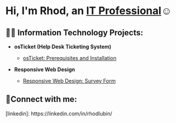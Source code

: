 

<h1>Hi, I'm Rhod, an <a href="(https://www.linkedin.com/in/rhodlubin/)">IT Professional</a>☺</h1>

<h2>👨‍💻 Information Technology Projects:</h2>

- <b>osTicket (Help Desk Ticketing System)</b>
  - [osTicket: Prerequisites and Installation](https://github.com/rlubin62/osticket-prereqs-install)
      
- <b>Responsive Web Design</b>

   - [Responsive Web Design: Survey Form](https://github.com/Rlubin62/Survey-Form-Project)


<h2>🤳Connect with me:</h2>
[linkedin]: https://linkedin.com/in/rhodlubin/






